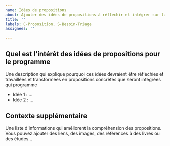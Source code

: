 ```yaml
---
name: Idées de propositions
about: Ajouter des idées de propositions à réflechir et intégrer sur la plateforme
title: ''
labels: C-Proposition, S-Besoin-Triage
assignees: ''

---
```


## Quel est l'intérêt des idées de propositions pour le programme

Une description qui explique pourquoi ces idées devraient être réfléchies et travaillées et transformées en propositions concrètes que seront intégrées qui programme

* Idée 1 : ...
* Idée 2 : ...

## Contexte supplémentaire

Une liste d'informations qui améliorent la compréhension des propositions. Vous pouvez ajouter des liens, des images, des références à des livres ou des études...
